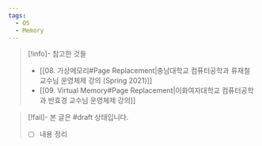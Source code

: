 ```yaml
---
tags:
  - OS
  - Memory
---
```

> [!info]- 참고한 것들
> - [[08. 가상메모리#Page Replacement|충남대학교 컴퓨터공학과 류재철 교수님 운영체제 강의 (Spring 2021)]]
> - [[09. Virtual Memory#Page Replacement|이화여자대학교 컴퓨터공학과 반효경 교수님 운영체제 강의]]

> [!fail]- 본 글은 #draft 상태입니다.
> - [ ] 내용 정리